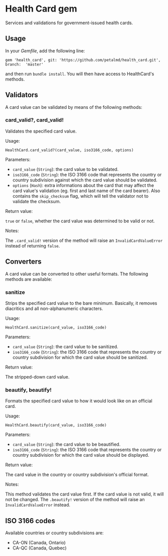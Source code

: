 # Health Card gem

Services and validations for government-issued health cards.

## Usage

In your _Gemfile_, add the following line:

`gem 'health_card', git: 'https://github.com/petalmd/health_card.git', branch:  'master'`

and then run `bundle install`. You will then have access to HealthCard's methods.

## Validators

A card value can be validated by means of the following methods:

### card_valid?, card_valid!

Validates the specified card value.

Usage:

`HealthCard.card_valid?(card_value, iso3166_code, options)`

Parameters:

- `card_value` (`String`): the card value to be validated.
- `iso3166_code` (`String`): the ISO 3166 code that represents the country or country subdivision against which the card value should be validated.
- `options` (`Hash`): extra informations about the card that may affect the card value's validation (eg. first and last name of the card bearer). Also contains the `skip_checksum` flag, which will tell the validator not to validate the checksum.

Return value:

`true` or `false`, whether the card value was determined to be valid or not.

Notes:

The `.card_valid!` version of the method will raise an `InvalidCardValueError` instead of returning `false`.

## Converters

A card value can be converted to other useful formats. The following methods are available:

### sanitize

Strips the specified card value to the bare minimum. Basically, it removes diacritics and all non-alphanumeric characters.

Usage:

`HealthCard.sanitize(card_value, iso3166_code)`

Parameters:

- `card_value` (`String`): the card value to be sanitized.
- `iso3166_code` (`String`): the ISO 3166 code that represents the country or country subdivision for which the card value should be sanitized.

Return value:

The stripped-down card value.

### beautify, beautify!

Formats the specified card value to how it would look like on an official card.

Usage:

`HealthCard.beautify(card_value, iso3166_code)`

Parameters:

- `card_value` (`String`): the card value to be beautified.
- `iso3166_code` (`String`): the ISO 3166 code that represents the country or country subdivision for which the card value should be displayed.

Return value:

The card value in the country or country subdivision's official format.

Notes:

This method validates the card value first. If the card value is not valid, it will not be changed. The `.beautify!` version of the method will raise an `InvalidCardValueError` instead.

## ISO 3166 codes

Available countries or country subdivisions are:

- CA-ON (Canada, Ontario)
- CA-QC (Canada, Quebec)
